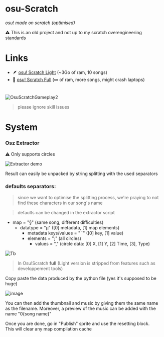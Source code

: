 # osu-Scratch
*osu! made on scratch (optimised)*

⚠️ This is an old project and not up to my scratch overengineering standards

<h1>Links</h1>

- 🪶 [osu! Scratch Light](https://scratch.mit.edu/projects/560772811/) (~3Go of ram, 10 songs)
- 💾 [osu! Scratch Full](https://scratch.mit.edu/projects/538618292) (∞ of ram, more songs, might crash laptops)

<h1></h1>

![OsuScratchGameplay2](https://github.com/Cyberflixt/OsuScratch/assets/54700008/6c1b96be-4ef6-476a-909b-f8030c2bf81a)

> please ignore skill issues

<h1>System</h1>

### Osz Extractor

⚠️ Only supports circles

![Extractor demo](https://github.com/Cyberflixt/OsuScratch/assets/54700008/e8071126-092c-4e88-943a-11085ebfa8b7)

Result can easily be unpacked by string splitting with the used separators

### defaults separators:

> since we want to optimise the splitting process, we're praying to not find these characters in our song's name

> defaults can be changed in the extractor script

- map = "§" (same song, different difficulties)
  - datatype = "µ" ([0] metadata, [1] map elements)
    - metadata keys/values = "¨" ([0] key, [1] value)
    - elements = ";" (all circles)
      - values = "," (circle data: [0] X, [1] Y, [2] Time, [3], Type)

![Tb](https://github.com/Cyberflixt/OsuScratch/assets/54700008/a186aeac-a4a6-415a-8e96-94aeef144f4d)

> In Osu!Scratch **full** (Light version is stripped from features such as developpement tools)

Copy paste the data produced by the python file (yes it's supposed to be huge)<br>

![image](https://github.com/Cyberflixt/OsuScratch/assets/54700008/6fa8a396-03f6-49f8-9716-69f3f42c624d)


You can then add the thumbnail and music by giving them the same name as the filename.
Moreover, a preview of the music can be added with the name "0{song name}"

Once you are done, go in "Publish" sprite and use the resetting block.<br>
This will clear any map compilation cache

